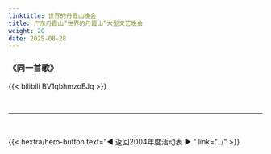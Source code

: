 ```yaml
---
linktitle: 世界的丹霞山晚会
title: 广东丹霞山“世界的丹霞山”大型文艺晚会
weight: 20
date: 2025-08-28
---
```



### 《同一首歌》

{{< bilibili BV1qbhmzoEJq >}}

<br>
<hr>
<br>


{{< hextra/hero-button text="◀ 返回2004年度活动表 ▶ " link="../" >}}